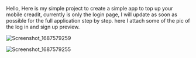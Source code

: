 Hello, Here is my simple project to create a simple app to top up your mobile creadit, currently is only the login page, I will update as soon as possible for the full application step by step. here I attach some of the pic of the log in and sign up preview.

![Screenshot_1687579259](https://github.com/SamkaraMurthi/Mobile-Credit-Top-Up-With-Flutter/assets/127254548/c92dd10e-c3cb-41db-8071-c7c45094556d)



![Screenshot_1687579255](https://github.com/SamkaraMurthi/Mobile-Credit-Top-Up-With-Flutter/assets/127254548/b1d16377-a063-464d-a4ed-0e87d3576320)
